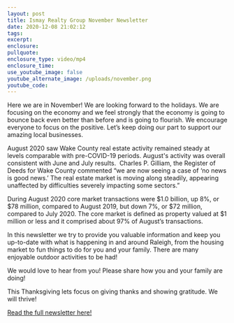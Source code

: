 ```yaml
---
layout: post
title: Ismay Realty Group November Newsletter
date: 2020-12-08 21:02:12
tags:
excerpt:
enclosure:
pullquote:
enclosure_type: video/mp4
enclosure_time:
use_youtube_image: false
youtube_alternate_image: /uploads/november.png
youtube_code:
---
```


Here we are in November\! We are looking forward to the holidays. We are focusing on the economy and we feel strongly that the economy is going to bounce back even better than before and is going to flourish. We encourage everyone to focus on the positive. Let’s keep doing our part to support our amazing local businesses.

August 2020 saw Wake County real estate activity remained steady at levels comparable with pre-COVID-19 periods. August's activity was overall consistent with June and July results. &nbsp;Charles P. Gilliam, the Register of Deeds for Wake County commented “we are now seeing a case of ‘no news is good news.’ The real estate market is moving along steadily, appearing unaffected by difficulties severely impacting some sectors.”

During August 2020 core market transactions were $1.0 billion, up 8%, or $78 million, compared to August 2019, but down 7%, or $72 million, compared to July 2020. The core market is defined as property valued at $1 million or less and it comprised about 97% of August’s transactions.

In this newsletter we try to provide you valuable information and keep you up-to-date with what is happening in and around Raleigh, from the housing market to fun things to do for you and your family. There are many enjoyable outdoor activities to be had\!

We would love to hear from you\! Please share how you and your family are doing\!

This Thanksgiving lets focus on giving thanks and showing gratitude. We will thrive\!

[Read the full newsletter here\!](https://t.e2ma.net/webview/2nagen/3437446bd69e169d35cbb9bbaff6e090)
